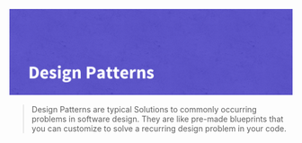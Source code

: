 ![Design patterns](assets/img/banner.png)

> Design Patterns are typical Solutions to commonly occurring problems in software design. They are like pre-made blueprints that you can customize to solve a recurring design problem in your code.
